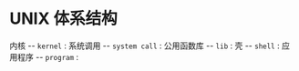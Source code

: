# UNIX 体系结构

内核 -- `kernel` :
系统调用 -- `system call` :
公用函数库 -- `lib` :
壳 -- `shell` :
应用程序 -- `program` :

